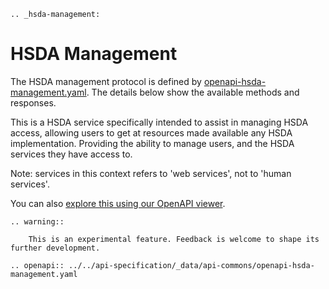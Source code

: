 ```eval_rst
.. _hsda-management:
```
# HSDA Management

The HSDA management protocol is defined by [openapi-hsda-management.yaml](../static/openapi-hsda-management.yaml). The details below show the available methods and responses. 

This is a HSDA service specifically intended to assist in managing HSDA access, allowing users to get at resources made available any HSDA implementation. Providing the ability to manage users, and the HSDA services they have access to. 

Note: services in this context refers to 'web services', not to 'human services'.

You can also [explore this using our OpenAPI viewer](../../_static/swagger/?url=../openapi-hsda-management.yaml). 

```eval_rst
.. warning::
    
    This is an experimental feature. Feedback is welcome to shape its further development.

```

```eval_rst
.. openapi:: ../../api-specification/_data/api-commons/openapi-hsda-management.yaml
```
